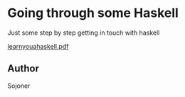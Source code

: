 # Going through some Haskell

Just some step by step getting in touch with haskell

[learnyouahaskell.pdf](http://learnyouahaskell.com/learnyouahaskell.pdf)

## Author

Sojoner

